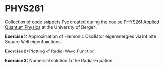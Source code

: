 # PHYS261
Collection of code snippets I've created during the course [PHYS261 Applied Quantum Physics](https://www4.uib.no/en/studies/courses/phys261) at the University of Bergen.

**Exercise 1:** Approximation of Harmonic Oscillator eigenenergies via Infinite Square Well eigenfunctions.

**Exercise 2:** Plotting of Radial Wave Function.

**Exercise 3:** Numerical solution to the Radial Equation.